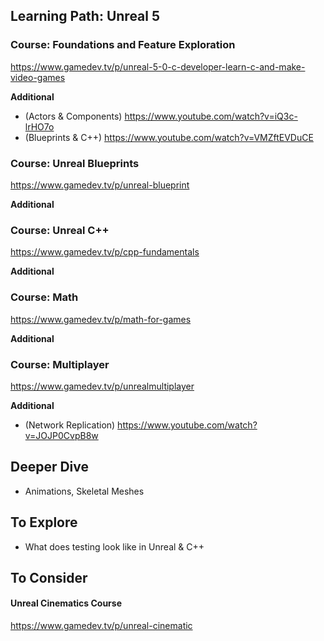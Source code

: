## Learning Path: Unreal 5

### Course: Foundations and Feature Exploration
https://www.gamedev.tv/p/unreal-5-0-c-developer-learn-c-and-make-video-games

**Additional**
- (Actors & Components) https://www.youtube.com/watch?v=iQ3c-lrHO7o
- (Blueprints & C++) https://www.youtube.com/watch?v=VMZftEVDuCE


### Course: Unreal Blueprints
https://www.gamedev.tv/p/unreal-blueprint

**Additional**

### Course: Unreal C++
https://www.gamedev.tv/p/cpp-fundamentals

**Additional**

### Course: Math
https://www.gamedev.tv/p/math-for-games

**Additional**

### Course: Multiplayer
https://www.gamedev.tv/p/unrealmultiplayer

**Additional**

- (Network Replication) https://www.youtube.com/watch?v=JOJP0CvpB8w

## Deeper Dive

- Animations, Skeletal Meshes

## To Explore

- What does testing look like in Unreal & C++

## To Consider

#### Unreal Cinematics Course
https://www.gamedev.tv/p/unreal-cinematic
